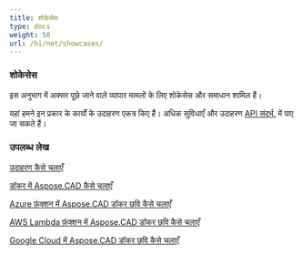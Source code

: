 ```yaml
---
title: शोकेसेस
type: docs
weight: 50
url: /hi/net/showcases/
---
```


### **शोकेसेस**
इस अनुभाग में अक्सर पूछे जाने वाले व्यापार मामलों के लिए शोकेसेस और समाधान शामिल हैं।

यहां हमने इन प्रकार के कार्यों के उदाहरण एकत्र किए हैं। अधिक सुविधाएँ और उदाहरण [API संदर्भ.](https://apireference.aspose.com/cad/net) में पाए जा सकते हैं।
### **उपलब्ध लेख**

[उदाहरण कैसे चलाएँ](/hi/cad/net/how-to-run-the-examples/)

[डॉकर में Aspose.CAD कैसे चलाएँ](/hi/cad/net/how-to-run-aspose-cad-in-docker/)

[Azure फ़ंक्शन में Aspose.CAD डॉकर छवि कैसे चलाएँ](/hi/cad/net/how-to-run-aspose-cad-docker-image-in-azure-function/) 

[AWS Lambda फ़ंक्शन में Aspose.CAD डॉकर छवि कैसे चलाएँ](/hi/cad/net/how-to-run-aspose-cad-docker-image-in-aws-lambda-function/)

[Google Cloud में Aspose.CAD डॉकर छवि कैसे चलाएँ](/hi/cad/net/how-to-run-aspose-cad-docker-image-in-google-cloud/)
